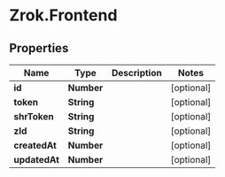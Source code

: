 # Zrok.Frontend

## Properties

Name | Type | Description | Notes
------------ | ------------- | ------------- | -------------
**id** | **Number** |  | [optional] 
**token** | **String** |  | [optional] 
**shrToken** | **String** |  | [optional] 
**zId** | **String** |  | [optional] 
**createdAt** | **Number** |  | [optional] 
**updatedAt** | **Number** |  | [optional] 


